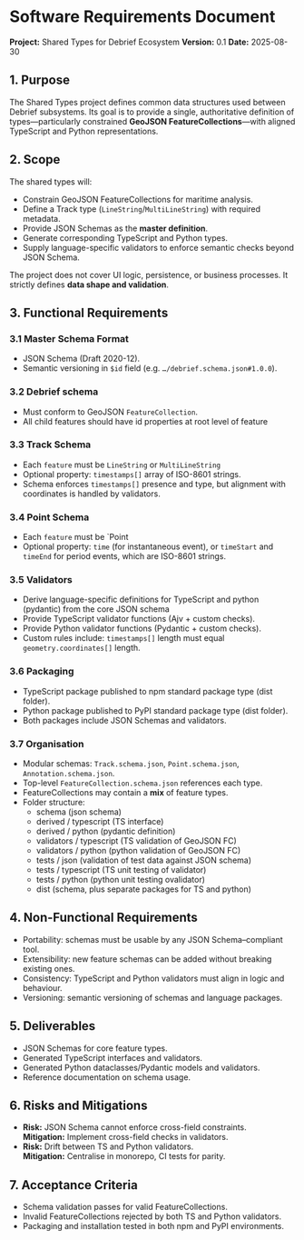 
# Software Requirements Document
**Project:** Shared Types for Debrief Ecosystem
**Version:** 0.1
**Date:** 2025-08-30

## 1. Purpose
The Shared Types project defines common data structures used between Debrief subsystems. Its goal is to provide a single, authoritative definition of types—particularly constrained **GeoJSON FeatureCollections**—with aligned TypeScript and Python representations.

## 2. Scope
The shared types will:
- Constrain GeoJSON FeatureCollections for maritime analysis.
- Define a Track type (`LineString`/`MultiLineString`) with required metadata.
- Provide JSON Schemas as the **master definition**.
- Generate corresponding TypeScript and Python types.
- Supply language-specific validators to enforce semantic checks beyond JSON Schema.

The project does not cover UI logic, persistence, or business processes. It strictly defines **data shape and validation**.

## 3. Functional Requirements

### 3.1 Master Schema Format
- JSON Schema (Draft 2020-12).
- Semantic versioning in `$id` field (e.g. `…/debrief.schema.json#1.0.0`).

### 3.2 Debrief schema
- Must conform to GeoJSON `FeatureCollection`.
- All child features should have id properties at root level of feature

### 3.3 Track Schema
- Each `feature` must be `LineString` or `MultiLineString`
- Optional property: `timestamps[]` array of ISO-8601 strings.
- Schema enforces `timestamps[]` presence and type, but alignment with coordinates is handled by validators.

### 3.4 Point Schema
- Each `feature` must be `Point
- Optional property: `time` (for instantaneous event), or `timeStart` and `timeEnd` for period events, which are ISO-8601 strings.

### 3.5 Validators
- Derive language-specific definitions for TypeScript and python (pydantic) from the core JSON schema
- Provide TypeScript validator functions (Ajv + custom checks).
- Provide Python validator functions (Pydantic + custom checks).
- Custom rules include: `timestamps[]` length must equal `geometry.coordinates[]` length.

### 3.6 Packaging
- TypeScript package published to npm standard package type (dist folder).
- Python package published to PyPI standard package type (dist folder).
- Both packages include JSON Schemas and validators.

### 3.7 Organisation
- Modular schemas: `Track.schema.json`, `Point.schema.json`, `Annotation.schema.json`.
- Top-level `FeatureCollection.schema.json` references each type.
- FeatureCollections may contain a **mix** of feature types.
- Folder structure:
    - schema (json schema)
    - derived / typescript (TS interface)
    - derived / python (pydantic definition)
    - validators / typescript (TS validation of GeoJSON FC)
    - validators / python (python validation of GeoJSON FC)
    - tests / json (validation of test data against JSON schema)
    - tests / typescript (TS unit testing of validator)
    - tests / python (python unit testing ovalidator)
    - dist (schema, plus separate packages for TS and python)

## 4. Non-Functional Requirements
- Portability: schemas must be usable by any JSON Schema–compliant tool.
- Extensibility: new feature schemas can be added without breaking existing ones.
- Consistency: TypeScript and Python validators must align in logic and behaviour.
- Versioning: semantic versioning of schemas and language packages.

## 5. Deliverables
- JSON Schemas for core feature types.
- Generated TypeScript interfaces and validators.
- Generated Python dataclasses/Pydantic models and validators.
- Reference documentation on schema usage.

## 6. Risks and Mitigations
- **Risk:** JSON Schema cannot enforce cross-field constraints.  
  **Mitigation:** Implement cross-field checks in validators.  
- **Risk:** Drift between TS and Python validators.  
  **Mitigation:** Centralise in monorepo, CI tests for parity.  

## 7. Acceptance Criteria
- Schema validation passes for valid FeatureCollections.  
- Invalid FeatureCollections rejected by both TS and Python validators.  
- Packaging and installation tested in both npm and PyPI environments.  

